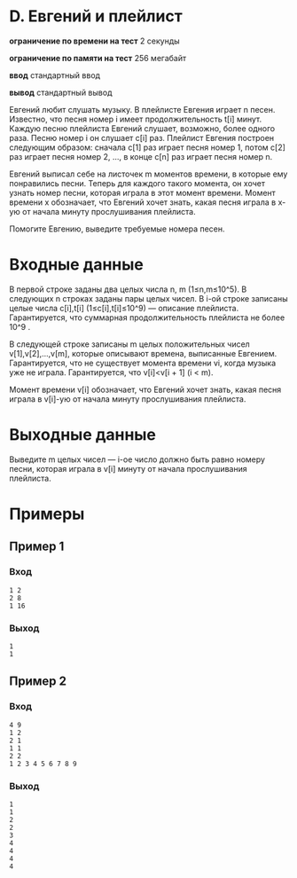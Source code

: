 # D. Евгений и плейлист
**ограничение по времени на тест** 2 секунды

**ограничение по памяти на тест** 256 мегабайт

**ввод** стандартный ввод

**вывод** стандартный вывод

Евгений любит слушать музыку. В плейлисте Евгения играет n песен. Известно, что песня номер i имеет продолжительность t[i] минут. Каждую песню плейлиста Евгений слушает, возможно, более одного раза. Песню номер i он слушает c[i] раз. Плейлист Евгения построен следующим образом: сначала c[1] раз играет песня номер 1, потом c[2] раз играет песня номер 2, ..., в конце c[n] раз играет песня номер n.

Евгений выписал себе на листочек m моментов времени, в которые ему понравились песни. Теперь для каждого такого момента, он хочет узнать номер песни, которая играла в этот момент времени. Момент времени x обозначает, что Евгений хочет знать, какая песня играла в x-ую от начала минуту прослушивания плейлиста.

Помогите Евгению, выведите требуемые номера песен.

# Входные данные

В первой строке заданы два целых числа n, m (1≤n,m≤10^5). В следующих n строках заданы пары целых чисел. В i-ой строке записаны целые числа c[i],t[i] (1≤c[i],t[i]≤10^9) — описание плейлиста. Гарантируется, что суммарная продолжительность плейлиста не более 10^9 .

В следующей строке записаны m целых положительных чисел v[1],v[2],...,v[m], которые описывают времена, выписанные Евгением. Гарантируется, что не существует момента времени vi, когда музыка уже не играла. Гарантируется, что v[i]<v[i + 1] (i < m).

Момент времени v[i] обозначает, что Евгений хочет знать, какая песня играла в v[i]-ую от начала минуту прослушивания плейлиста.

# Выходные данные

Выведите m целых чисел — i-ое число должно быть равно номеру песни, которая играла в v[i] минуту от начала прослушивания плейлиста.

# Примеры

## Пример 1
### Вход
```
1 2
2 8
1 16
```
### Выход
```
1
1
```

## Пример 2
### Вход
```
4 9
1 2
2 1
1 1
2 2
1 2 3 4 5 6 7 8 9
```
### Выход
```
1
1
2
2
3
4
4
4
4
```
